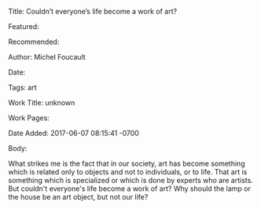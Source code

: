 Title: Couldn’t everyone’s life become a work of art?

Featured: 

Recommended: 

Author: Michel Foucault

Date: 

Tags: art

Work Title: unknown

Work Pages:  

Date Added: 2017-06-07 08:15:41 -0700

Body:

What strikes me is the fact that in our society, art has become something which is related only to objects and not to individuals, or to life. That art is something which is specialized or which is done by experts who are artists. But couldn't everyone's life become a work of art? Why should the lamp or the house be an art object, but not our life?


